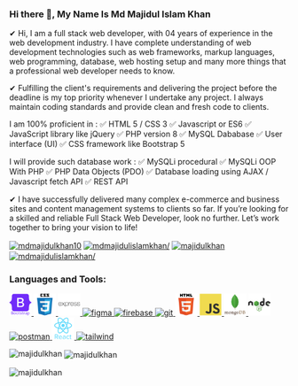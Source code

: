 ### Hi there 👋, My Name Is Md Majidul Islam Khan
 
✔ Hi, I am a full stack web developer, with 04 years of experience in the web development industry. I have complete understanding of web development technologies such as web frameworks, markup languages, web programming, database, web hosting setup and many more things that a professional web developer needs to know.

✔ Fulfilling the client's requirements and delivering the project before the deadline is my top priority whenever I undertake any project. I always maintain coding standards and provide clean and fresh code to clients.

I am 100% proficient in : ✅ HTML 5 / CSS 3 ✅ Javascript or ES6 ✅ JavaScript library like jQuery ✅ PHP version 8 ✅ MySQL Dababase ✅ User interface (UI) ✅ CSS framework like Bootstrap 5

I will provide such database work : ✅ MySQLi procedural ✅ MySQLi OOP With PHP ✅ PHP Data Objects (PDO) ✅ Database loading using AJAX / Javascript fetch API ✅ REST API

✔ I have successfully delivered many complex e-commerce and business sites and content management systems to clients so far. If you’re looking for a skilled and reliable Full Stack Web Developer, look no further. Let’s work together to bring your vision to life!



<a href="https://twitter.com/mdmajidulkhan10" target="blank"><img align="center" src="https://raw.githubusercontent.com/rahuldkjain/github-profile-readme-generator/master/src/images/icons/Social/twitter.svg" alt="mdmajidulkhan10" height="30" width="40" /></a>
<a href="https://linkedin.com/in/mdmajidulislamkhan/" target="blank"><img align="center" src="https://raw.githubusercontent.com/rahuldkjain/github-profile-readme-generator/master/src/images/icons/Social/linked-in-alt.svg" alt="mdmajidulislamkhan/" height="30" width="40" /></a>
<a href="https://fb.com/md.majidul.islam.khan.personal.fb.id" target="blank"><img align="center" src="https://raw.githubusercontent.com/rahuldkjain/github-profile-readme-generator/master/src/images/icons/Social/facebook.svg" alt="majidulkhan" height="30" width="40" /></a>
<a href="https://instagram.com/mdmajidulislamkhan/" target="blank"><img align="center" src="https://raw.githubusercontent.com/rahuldkjain/github-profile-readme-generator/master/src/images/icons/Social/instagram.svg" alt="mdmajidulislamkhan/" height="30" width="40" /></a>


<h3 align="left">Languages and Tools:</h3>

<p align="left"> <a href="https://getbootstrap.com" target="_blank" rel="noreferrer"> <img src="https://raw.githubusercontent.com/devicons/devicon/master/icons/bootstrap/bootstrap-plain-wordmark.svg" alt="bootstrap" width="40" height="40"/> </a> <a href="https://www.w3schools.com/css/" target="_blank" rel="noreferrer"> <img src="https://raw.githubusercontent.com/devicons/devicon/master/icons/css3/css3-original-wordmark.svg" alt="css3" width="40" height="40"/> </a> <a href="https://expressjs.com" target="_blank" rel="noreferrer"> <img src="https://raw.githubusercontent.com/devicons/devicon/master/icons/express/express-original-wordmark.svg" alt="express" width="40" height="40"/> </a> <a href="https://www.figma.com/" target="_blank" rel="noreferrer"> <img src="https://www.vectorlogo.zone/logos/figma/figma-icon.svg" alt="figma" width="40" height="40"/> </a> <a href="https://firebase.google.com/" target="_blank" rel="noreferrer"> <img src="https://www.vectorlogo.zone/logos/firebase/firebase-icon.svg" alt="firebase" width="40" height="40"/> </a> <a href="https://git-scm.com/" target="_blank" rel="noreferrer"> <img src="https://www.vectorlogo.zone/logos/git-scm/git-scm-icon.svg" alt="git" width="40" height="40"/> </a> <a href="https://www.w3.org/html/" target="_blank" rel="noreferrer"> <img src="https://raw.githubusercontent.com/devicons/devicon/master/icons/html5/html5-original-wordmark.svg" alt="html5" width="40" height="40"/> </a> <a href="https://developer.mozilla.org/en-US/docs/Web/JavaScript" target="_blank" rel="noreferrer"> <img src="https://raw.githubusercontent.com/devicons/devicon/master/icons/javascript/javascript-original.svg" alt="javascript" width="40" height="40"/> </a> <a href="https://www.mongodb.com/" target="_blank" rel="noreferrer"> <img src="https://raw.githubusercontent.com/devicons/devicon/master/icons/mongodb/mongodb-original-wordmark.svg" alt="mongodb" width="40" height="40"/> </a> <a href="https://nodejs.org" target="_blank" rel="noreferrer"> <img src="https://raw.githubusercontent.com/devicons/devicon/master/icons/nodejs/nodejs-original-wordmark.svg" alt="nodejs" width="40" height="40"/> </a> <a href="https://postman.com" target="_blank" rel="noreferrer"> <img src="https://www.vectorlogo.zone/logos/getpostman/getpostman-icon.svg" alt="postman" width="40" height="40"/> </a> <a href="https://reactjs.org/" target="_blank" rel="noreferrer"> <img src="https://raw.githubusercontent.com/devicons/devicon/master/icons/react/react-original-wordmark.svg" alt="react" width="40" height="40"/> </a> <a href="https://tailwindcss.com/" target="_blank" rel="noreferrer"> <img src="https://www.vectorlogo.zone/logos/tailwindcss/tailwindcss-icon.svg" alt="tailwind" width="40" height="40"/> </a> </p>

<p><img align="left" src="https://github-readme-stats.vercel.app/api/top-langs?username=majidulkhan&show_icons=true&locale=en&layout=compact" alt="majidulkhan" /></p>

<p>&nbsp;<img align="center" src="https://github-readme-stats.vercel.app/api?username=majidulkhan&show_icons=true&locale=en" alt="majidulkhan" /></p>
<p><img align="center" src="https://github-readme-streak-stats.herokuapp.com/?user=majidulkhan&" alt="majidulkhan" /></p>


